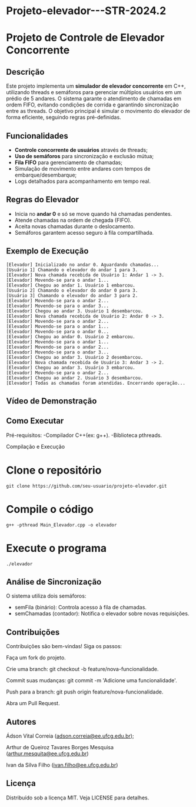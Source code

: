 # Projeto-elevador---STR-2024.2
# Projeto de Controle de Elevador Concorrente

## Descrição

Este projeto implementa um **simulador de elevador concorrente** em C++, utilizando threads e semáforos para gerenciar múltiplos usuários em um prédio de 5 andares. O sistema garante o atendimento de chamadas em ordem FIFO, evitando condições de corrida e garantindo sincronização entre as threads. O objetivo principal é simular o movimento do elevador de forma eficiente, seguindo regras pré-definidas.


## Funcionalidades

- **Controle concorrente de usuários** através de threads;
- **Uso de semáforos** para sincronização e exclusão mútua;
- **Fila FIFO** para gerenciamento de chamadas;
- Simulação de movimento entre andares com tempos de embarque/desembarque;
- Logs detalhados para acompanhamento em tempo real.

## Regras do Elevador

- Inicia no **andar 0** e só se move quando há chamadas pendentes.
- Atende chamadas na ordem de chegada (FIFO).
- Aceita novas chamadas durante o deslocamento.
- Semáforos garantem acesso seguro à fila compartilhada.

## Exemplo de Execução

```plaintext
[Elevador] Inicializado no andar 0. Aguardando chamadas...
[Usuário 1] Chamando o elevador do andar 1 para 3.
[Elevador] Nova chamada recebida de Usuário 1: Andar 1 -> 3.
[Elevador] Movendo-se para o andar 1...
[Elevador] Chegou ao andar 1. Usuário 1 embarcou.
[Usuário 2] Chamando o elevador do andar 0 para 3.
[Usuário 3] Chamando o elevador do andar 3 para 2.
[Elevador] Movendo-se para o andar 2...
[Elevador] Movendo-se para o andar 3...
[Elevador] Chegou ao andar 3. Usuário 1 desembarcou.
[Elevador] Nova chamada recebida de Usuário 2: Andar 0 -> 3.
[Elevador] Movendo-se para o andar 2...
[Elevador] Movendo-se para o andar 1...
[Elevador] Movendo-se para o andar 0...
[Elevador] Chegou ao andar 0. Usuário 2 embarcou.
[Elevador] Movendo-se para o andar 1...
[Elevador] Movendo-se para o andar 2...
[Elevador] Movendo-se para o andar 3...
[Elevador] Chegou ao andar 3. Usuário 2 desembarcou.
[Elevador] Nova chamada recebida de Usuário 3: Andar 3 -> 2.
[Elevador] Chegou ao andar 3. Usuário 3 embarcou.
[Elevador] Movendo-se para o andar 2...
[Elevador] Chegou ao andar 2. Usuário 3 desembarcou.
[Elevador] Todas as chamadas foram atendidas. Encerrando operação...
```
## Vídeo de Demonstração 

<!-- Substitua pelo link do YouTube -->

## Como Executar
Pré-requisitos:
-Compilador C++(ex: g++).
-Biblioteca pthreads.

Compilação e Execução
# Clone o repositório
```plaintext
git clone https://github.com/seu-usuario/projeto-elevador.git
```
# Compile o código
```plaintext
g++ -pthread Main_Elevador.cpp -o elevador
```
# Execute o programa
```plaintext
./elevador
```
## Análise de Sincronização
O sistema utiliza dois semáforos:

- semFila (binário): Controla acesso à fila de chamadas.
- semChamadas (contador): Notifica o elevador sobre novas requisições.


## Contribuições
Contribuições são bem-vindas! Siga os passos:

Faça um fork do projeto.

Crie uma branch: git checkout -b feature/nova-funcionalidade.

Commit suas mudanças: git commit -m 'Adicione uma funcionalidade'.

Push para a branch: git push origin feature/nova-funcionalidade.

Abra um Pull Request.



## Autores
Ádson Vital Correia (adson.correia@ee.ufcg.edu.br); 

Arthur de Queiroz Tavares Borges Mesquisa (arthur.mesquita@ee.ufcg.edu.br)

Ivan da Silva Filho (ivan.filho@ee.ufcg.edu.br)

## Licença
Distribuído sob a licença MIT. Veja LICENSE para detalhes.
